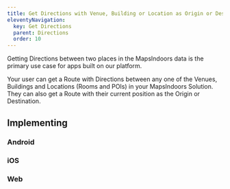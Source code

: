 ```yaml
---
title: Get Directions with Venue, Building or Location as Origin or Destination
eleventyNavigation:
  key: Get Directions
  parent: Directions
  order: 10
---
```


Getting Directions between two places in the MapsIndoors data is the primary use case for apps built on our platform.

Your user can get a Route with Directions between any one of the Venues, Buildings and Locations (Rooms and POIs) in your MapsIndoors Solution. They can also get a Route with their current position as the Origin or Destination.

## Implementing

<mi-tabs>
    <mi-tab label="Android" tab-for="android"></mi-tab>
    <mi-tab label="iOS" tab-for="ios"></mi-tab>
    <mi-tab label="Web" tab-for="web"></mi-tab>
    <mi-tab-panel id="android">
        <h3>Android</h3>
    </mi-tab-panel>
    <mi-tab-panel id="ios">
        <h3>iOS</h3>
    </mi-tab-panel>
    <mi-tab-panel id="web">
        <h3>Web</h3>
    </mi-tab-panel>
</mi-tabs>
